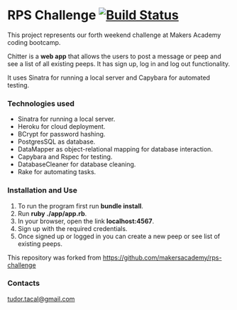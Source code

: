 # RPS Challenge [![Build Status](https://travis-ci.org/TudorTacal/chitter-challenge.svg?branch=master)](https://travis-ci.org/TudorTacal/chitter-challenge)

This project represents our forth weekend challenge at Makers Academy coding bootcamp.  

Chitter is a **web app** that allows the users to post a message or peep and see a list of all existing peeps. It has sign up, log in and log out functionality.

 It uses Sinatra for running a local server and Capybara for automated testing.

 ### Technologies used

* Sinatra for running a local server.
* Heroku for cloud deployment.
* BCrypt for password hashing.
* PostgresSQL as database.
* DataMapper as object-relational mapping for database interaction.
* Capybara and Rspec for testing.
* DatabaseCleaner for database cleaning.
* Rake for automating tasks.

### Installation and Use

1. To run the program first run **bundle install**.
2. Run **ruby ./app/app.rb**.
3. In your browser, open the link **localhost:4567**.
4. Sign up with the required credentials.
5. Once signed up or logged in you can create a new peep or see list of existing peeps.



This repository was forked from https://github.com/makersacademy/rps-challenge

### Contacts
tudor.tacal@gmail.com
